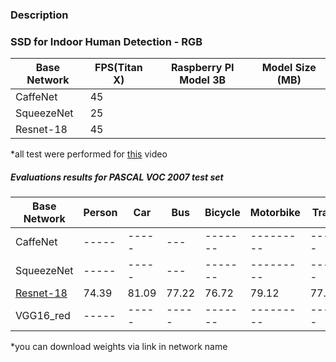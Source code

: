 ### Description 


### SSD for Indoor Human Detection - RGB

| Base Network  | FPS(Titan X) | Raspberry PI Model 3B | Model Size (MB)|
| ------------- | ------------ | --------------------- | -------------- | 
| CaffeNet      | 45           |                       |                |
| SqueezeNet    | 25           |                       |                |
| Resnet-18     | 45           |                       |                |

*all test were performed for [this](https://www.youtube.com/watch?v=h0qhZK0eGZY) video


##### Evaluations results for PASCAL VOC 2007 test set

|Base Network                       | Person | Car  | Bus | Bicycle | Motorbike | Train | Aeroplane |
| --------------------------------- | ----- | ----- | ---   | ------- | --------- | ----- | --------- | 
|CaffeNet                           | ----- | ----- | ---   |-------|---------|-----  |---------|      
|SqueezeNet                         | ----- | ----- | ---   |-------|---------|-----  |---------|       
|[Resnet-18](https://goo.gl/rVnQLx) | 74.39 | 81.09 | 77.22 | 76.72 | 79.12 | 77.73 | 70.18 | 60.72 |
|VGG16_red                          | ----- | ----- | ----- |-------|---------|-----  |---------|       

*you can download weights via link in network name

